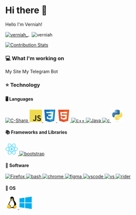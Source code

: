 # Hi there 👋

Hello I'm Verniah!

<p>
  <a href="https://twitter.com/veerniah" target="blank">
    <img align="center" src="https://i.imgur.com/hz1w2yY.png" alt="verniah_" height="22" width="22" />
  </a>
  <span></span>
	&nbsp;
  <img align="center" src="https://komarev.com/ghpvc/?username=verniah&label=Profile%20views&color=0e75b6&style=flat" alt="verniah" />

	
</p>

<a href="https://github.com/LordDashMe/github-contribution-stats/" target="blank">
	<img align="center" src="https://github-contribution-stats.vercel.app/api/?username=Verniah" alt="Contribution Stats" />
</a>

### 💻 What I'm working on

<a>My Site</a>
<a>My Telegram Bot</a>

### ⭐ Technology

<p align="left">
  <h4>🖥 Languages</h4>
  <p align="left">
    <a href="https://docs.microsoft.com/it-it/dotnet/csharp/" target="_blank">
      <img src="https://upload.wikimedia.org/wikipedia/commons/1/13/C-Sharp.png" alt="C-Sharp" width="40" height="40"/>
    </a>
    <span></span>
    <a href="https://developer.mozilla.org/en-US/docs/Web/JavaScript" target="_blank">
      <img src="https://raw.githubusercontent.com/devicons/devicon/master/icons/javascript/javascript-original.svg" alt="javascript" width="40" height="40"/>
    </a>
    <span></span>
    <a href="https://www.w3schools.com/css/" target="_blank">
      <img src="https://raw.githubusercontent.com/devicons/devicon/master/icons/css3/css3-original.svg" alt="css3" width="40" height="40"/>
    </a>
    <span></span>
    <a href="https://www.w3.org/html/" target="_blank">
      <img src="https://raw.githubusercontent.com/devicons/devicon/master/icons/html5/html5-original.svg" alt="html5" width="40" height="40"/>
    </a>
    <span></span>
    <a href="https://www.cplusplus.com/" target="_blank">
      <img src="https://upload.wikimedia.org/wikipedia/commons/1/18/ISO_C%2B%2B_Logo.svg" alt="c++" width="40" height="40"/>
    </a>
    <span></span>
    <a href="https://docs.oracle.com/en/java/javase/16/" target="_blank">
      <img src="https://www.oracle.com/a/ocom/img/obic-java-cup.svg" alt="Java" width="40" height="40"/>
    </a>
    <span></span>
    <a href="https://en.wikipedia.org/wiki/C_(programming_language)" target="_blank">
      <img src="https://upload.wikimedia.org/wikipedia/commons/1/19/C_Logo.png" alt="c" width="40" height="40"/>
    </a>
    <span></span>
    <a href="https://www.python.org" target="_blank">
      <img src="https://raw.githubusercontent.com/devicons/devicon/master/icons/python/python-original.svg" alt="python" width="40" height="40"/>
    </a>
  </p>
  <h4>📚 Frameworks and Libraries</h4>
  <p align="left">
  	<a href="https://reactjs.org/" target="_blank">
		  <img src="https://raw.githubusercontent.com/devicons/devicon/master/icons/react/react-original.svg" alt="react" width="40" height="40"/>
	  </a>
    <span></span>
    <a href="https://getbootstrap.com" target="_blank">
      <img src="https://getbootstrap.com/docs/5.0/assets/brand/bootstrap-social-logo.png" alt="bootstrap" width="40" height="40"/>
    </a>
    <span></span>
  </p>
  <h4>💾 Software</h4>
  <p align="left">
  <a href="https://firefox.com" target="_blank">
		<img src="https://raw.githubusercontent.com/alrra/browser-logos/main/src/firefox/firefox.svg" alt="Firefox" width="40" height="40"/>
	</a>
	<a href="https://www.gnu.org/software/bash/" target="_blank">
		<img src="https://www.vectorlogo.zone/logos/gnu_bash/gnu_bash-icon.svg" alt="bash" width="40" height="40"/>
	</a>
	<a href="https://www.chrome.com/" target="_blank">
		<img src="https://upload.wikimedia.org/wikipedia/commons/8/87/Google_Chrome_icon_%282011%29.png" alt="chrome" width="40" height="40"/>
	</a>
	<a href="https://www.figma.com/" target="_blank">
		<img src="https://www.vectorlogo.zone/logos/figma/figma-icon.svg" alt="figma" width="40" height="40"/>
	</a>
	<a href="https://code.visualstudio.com/" target="_blank">
		<img src="https://img.utdstc.com/icon/ebd/c75/ebdc759e8c0dd0f603ea13620f6f2ff5221bc73ac9a823e9356ca7e09b90488a:200" alt="vscode" width="40" height="40"/>
	</a>
	<a href="https://visualstudio.microsoft.com/" target="_blank">
		<img src="https://static.wikia.nocookie.net/logopedia/images/e/e4/Visual_Studio_2013_Logo.svg/revision/latest?cb=20191221122625" alt="vs" width="40" height="40"/>
	</a>
	<a href="https://www.jetbrains.com/rider/" target="_blank">
		<img src="https://resources.jetbrains.com/storage/products/rider/img/meta/rider_logo_300x300.png" alt="rider" width="40" height="40"/>
	</a>

</p>
  <h4>💠 OS</h4>
   <p align="left">
    <a href="https://www.linux.org/" target="_blank"> <img src="https://raw.githubusercontent.com/devicons/devicon/master/icons/linux/linux-original.svg" alt="linux" width="40" height="40"/> </a>
     <a href="https://windows.com" target="_blank"> <img src="https://raw.githubusercontent.com/devicons/devicon/master/icons/windows8/windows8-original.svg" alt="Windows" width="40" height="40"/> </a>
  
  </p>
